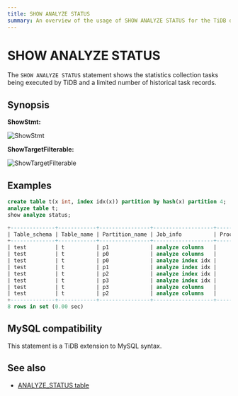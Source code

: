 ```yaml
---
title: SHOW ANALYZE STATUS
summary: An overview of the usage of SHOW ANALYZE STATUS for the TiDB database.
---
```


# SHOW ANALYZE STATUS

The `SHOW ANALYZE STATUS` statement shows the statistics collection tasks being executed by TiDB and a limited number of historical task records.

## Synopsis

**ShowStmt:**

![ShowStmt](https://docs-download.pingcap.com/media/images/docs/sqlgram/ShowStmt.png)

**ShowTargetFilterable:**

![ShowTargetFilterable](https://docs-download.pingcap.com/media/images/docs/sqlgram/ShowTargetFilterable.png)

## Examples


```sql
create table t(x int, index idx(x)) partition by hash(x) partition 4;
analyze table t;
show analyze status;
```

```sql
+--------------+------------+----------------+-------------------+----------------+---------------------+----------+
| Table_schema | Table_name | Partition_name | Job_info          | Processed_rows | Start_time          | State    |
+--------------+------------+----------------+-------------------+----------------+---------------------+----------+
| test         | t          | p1             | analyze columns   |              0 | 2020-05-25 17:23:55 | finished |
| test         | t          | p0             | analyze columns   |              0 | 2020-05-25 17:23:55 | finished |
| test         | t          | p0             | analyze index idx |              0 | 2020-05-25 17:23:55 | finished |
| test         | t          | p1             | analyze index idx |              0 | 2020-05-25 17:23:55 | finished |
| test         | t          | p2             | analyze index idx |              0 | 2020-05-25 17:23:55 | finished |
| test         | t          | p3             | analyze index idx |              0 | 2020-05-25 17:23:55 | finished |
| test         | t          | p3             | analyze columns   |              0 | 2020-05-25 17:23:55 | finished |
| test         | t          | p2             | analyze columns   |              0 | 2020-05-25 17:23:55 | finished |
+--------------+------------+----------------+-------------------+----------------+---------------------+----------+
8 rows in set (0.00 sec)
```

## MySQL compatibility

This statement is a TiDB extension to MySQL syntax.

## See also

* [ANALYZE_STATUS table](/information-schema/information-schema-analyze-status.md)
